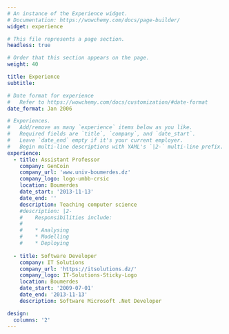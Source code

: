 ```yaml
---
# An instance of the Experience widget.
# Documentation: https://wowchemy.com/docs/page-builder/
widget: experience

# This file represents a page section.
headless: true

# Order that this section appears on the page.
weight: 40

title: Experience
subtitle:

# Date format for experience
#   Refer to https://wowchemy.com/docs/customization/#date-format
date_format: Jan 2006

# Experiences.
#   Add/remove as many `experience` items below as you like.
#   Required fields are `title`, `company`, and `date_start`.
#   Leave `date_end` empty if it's your current employer.
#   Begin multi-line descriptions with YAML's `|2-` multi-line prefix.
experience:
  - title: Assistant Professor
    company: GenCoin
    company_url: 'www.univ-boumerdes.dz'
    company_logo: logo-umbb-crsic
    location: Boumerdes
    date_start: '2013-11-13'
    date_end: ''
	description: Teaching computer science
    #description: |2-
    #    Responsibilities include:
    #    
    #    * Analysing
    #    * Modelling
    #    * Deploying
        
  - title: Software Developer
    company: IT Solutions
    company_url: 'https://itsolutions.dz/'
    company_logo: IT-Solutions-Sticky-Logo
    location: Boumerdes
    date_start: '2009-07-01'
    date_end: '2013-11-13'
    description: Software Microsoft .Net Developer 

design:
  columns: '2'
---
```

